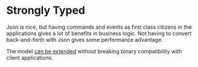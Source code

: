 # Strongly Typed

  Json is nice, but having commands and events as first class citizens in the applications gives a lot of benefits in business logic. Not having to convert back-and-forth with Json gives some performance advantage.

  The model [can be extended](https://developers.google.com/protocol-buffers/docs/proto3#updating) without breaking binary compatibility with client applications.